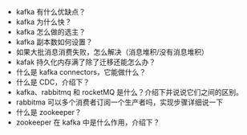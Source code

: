 - kafka 有什么优缺点？
- kafka 为什么快？
- kafka 怎么做的选主？
- kafka 副本数如何设置？
- 如果大批消息消费失败，怎么解决（消息堆积/没有消息堆积）
- kafak 持久化内存满了除了迁移还能怎么办？
- 什么是 kafka connectors，它能做什么？
- 什么是 CDC，介绍下？
- kafka、rabbitmq 和 rocketMQ 是什么？介绍下并说说它们之间的区别。
- rabbitma 可以多个消费者订阅一个生产者吗，实现步骤详细说一下
- 什么是 zookeeper？
- zookeeper 在 kafka 中是什么作用，介绍下？
